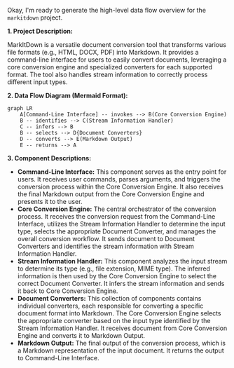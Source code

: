 Okay, I'm ready to generate the high-level data flow overview for the `markitdown` project.

**1. Project Description:**

MarkItDown is a versatile document conversion tool that transforms various file formats (e.g., HTML, DOCX, PDF) into Markdown. It provides a command-line interface for users to easily convert documents, leveraging a core conversion engine and specialized converters for each supported format. The tool also handles stream information to correctly process different input types.

**2. Data Flow Diagram (Mermaid Format):**

```mermaid
graph LR
    A[Command-Line Interface] -- invokes --> B(Core Conversion Engine)
    B -- identifies --> C(Stream Information Handler)
    C -- infers --> B
    B -- selects --> D{Document Converters}
    D -- converts --> E(Markdown Output)
    E -- returns --> A
```

**3. Component Descriptions:**

*   **Command-Line Interface:** This component serves as the entry point for users. It receives user commands, parses arguments, and triggers the conversion process within the Core Conversion Engine. It also receives the final Markdown output from the Core Conversion Engine and presents it to the user.
*   **Core Conversion Engine:** The central orchestrator of the conversion process. It receives the conversion request from the Command-Line Interface, utilizes the Stream Information Handler to determine the input type, selects the appropriate Document Converter, and manages the overall conversion workflow. It sends document to Document Converters and identifies the stream information with Stream Information Handler.
*   **Stream Information Handler:** This component analyzes the input stream to determine its type (e.g., file extension, MIME type). The inferred information is then used by the Core Conversion Engine to select the correct Document Converter. It infers the stream information and sends it back to Core Conversion Engine.
*   **Document Converters:** This collection of components contains individual converters, each responsible for converting a specific document format into Markdown. The Core Conversion Engine selects the appropriate converter based on the input type identified by the Stream Information Handler. It receives document from Core Conversion Engine and converts it to Markdown Output.
*   **Markdown Output:** The final output of the conversion process, which is a Markdown representation of the input document. It returns the output to Command-Line Interface.
